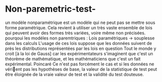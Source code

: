 # Non-paremetric-test-
un modèle nonparamétrique est un modèle qui ne peut pas se mettre sous forme paramétrique. Cela revient à utiliser un
très vaste ensemble de lois qui peuvent avoir des formes très
variées, voire même non précisées.
pourqoui les modéles non paremtriques : 
Lois paramétriques → souplesse dans les calculs
L'usage de ces lois suppose que les données suivent de près les
distributions représentées par les lois en question
Tout le monde y croit [à la loi de Gauss] car les
expérimentateurs s'imaginent que c'est un théorème de
mathématique, et les mathématiciens que c'est un fait
expérimental.
Poincaré
Ce n'est pas forcément le cas et si les données ne vérient pas
les hypothèses de base, la valeur de la statistique de test peut
être éloignée de la vraie valeur de test et la validité du test
douteuse. 
       
